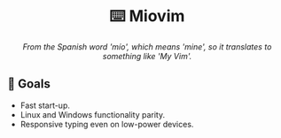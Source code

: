 <h1 align="center" >⌨️ Miovim</h1>

<p align="center">
    <i>From the Spanish word 'mío', which means 'mine', so it translates to
        something like 'My Vim'.</i>
</p>

## 🚩 Goals

- Fast start-up.
- Linux and Windows functionality parity.
- Responsive typing even on low-power devices.
